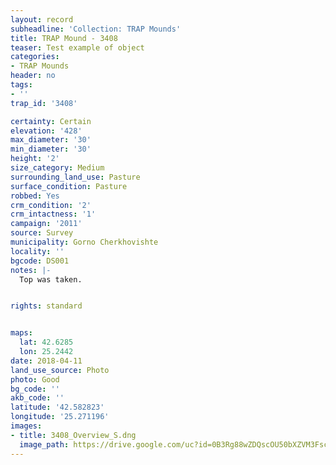```yaml
---
layout: record
subheadline: 'Collection: TRAP Mounds'
title: TRAP Mound - 3408
teaser: Test example of object
categories:
- TRAP Mounds
header: no
tags:
- ''
trap_id: '3408'

certainty: Certain
elevation: '428'
max_diameter: '30'
min_diameter: '30'
height: '2'
size_category: Medium
surrounding_land_use: Pasture
surface_condition: Pasture
robbed: Yes
crm_condition: '2'
crm_intactness: '1'
campaign: '2011'
source: Survey
municipality: Gorno Cherkhovishte
locality: ''
bgcode: DS001
notes: |-
  Top was taken.


rights: standard


maps:
  lat: 42.6285
  lon: 25.2442
date: 2018-04-11
land_use_source: Photo
photo: Good
bg_code: ''
akb_code: ''
latitude: '42.582823'
longitude: '25.271196'
images:
- title: 3408_Overview_S.dng
  image_path: https://drive.google.com/uc?id=0B3Rg88wZDQscOU50bXZVM3FscGs
---
```


